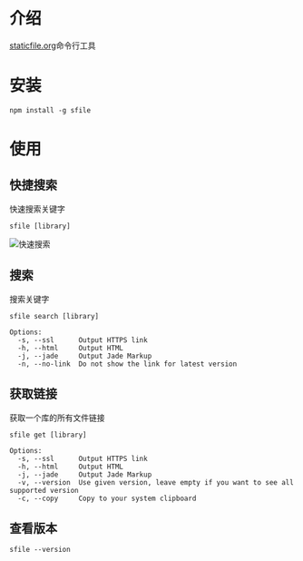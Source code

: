 # 介绍

[staticfile.org](http://staticfile.org)命令行工具

# 安装

```
npm install -g sfile
```

# 使用

## 快捷搜索

快速搜索关键字

```
sfile [library]
```

![快速搜索](https://github.com/staticfile/cli/blob/master/docs/quicksearch.png)

## 搜索

搜索关键字

```
sfile search [library]

Options:
  -s, --ssl      Output HTTPS link
  -h, --html     Output HTML
  -j, --jade     Output Jade Markup
  -n, --no-link  Do not show the link for latest version
```

## 获取链接

获取一个库的所有文件链接

```
sfile get [library]

Options:
  -s, --ssl      Output HTTPS link
  -h, --html     Output HTML
  -j, --jade     Output Jade Markup
  -v, --version  Use given version, leave empty if you want to see all supported version
  -c, --copy     Copy to your system clipboard
```

## 查看版本

```
sfile --version
```
